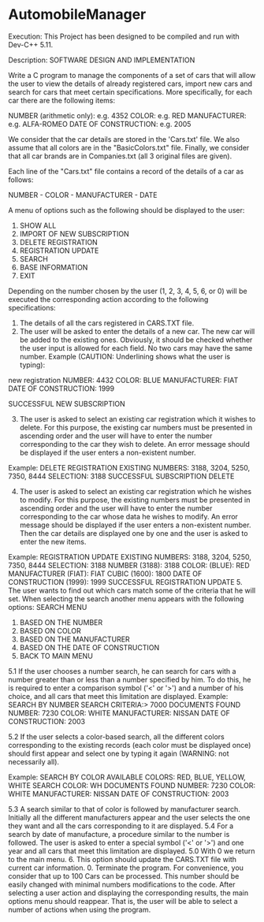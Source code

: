 # AutomobileManager

Execution:
This Project has been designed to be compiled and run with Dev-C++ 5.11.

Description:
SOFTWARE DESIGN AND IMPLEMENTATION

Write a C program to manage the components of a set of cars that will allow the user to view the details of already registered cars, import new cars and search for cars that meet certain specifications. More specifically, for each car there are the following items:

NUMBER (arithmetic only): e.g. 4352
COLOR: e.g. RED
MANUFACTURER: e.g. ALFA-ROMEO
DATE OF CONSTRUCTION: e.g. 2005

We consider that the car details are stored in the 'Cars.txt' file. We also assume that all colors are in the "BasicColors.txt" file. Finally, we consider that all car brands are in Companies.txt (all 3 original files are given).

Each line of the "Cars.txt" file contains a record of the details of a car as follows:

NUMBER - COLOR - MANUFACTURER - DATE

A menu of options such as the following should be displayed to the user:

1. SHOW ALL
2. IMPORT OF NEW SUBSCRIPTION
3. DELETE REGISTRATION
4. REGISTRATION UPDATE
5. SEARCH
6. BASE INFORMATION
0. EXIT

Depending on the number chosen by the user (1, 2, 3, 4, 5, 6, or 0) will be executed
the corresponding action according to the following specifications:
1. The details of all the cars registered in
CARS.TXT file.
2. The user will be asked to enter the details of a new car. The new car will be added to the existing ones. Obviously, it should be checked whether the user input is allowed for each field. No two cars may have the same number. Example (CAUTION: Underlining shows what the user is typing):

new registration
NUMBER: 4432
COLOR: BLUE
MANUFACTURER: FIAT
DATE OF CONSTRUCTION: 1999

SUCCESSFUL NEW SUBSCRIPTION

3. The user is asked to select an existing car registration
which it wishes to delete. For this purpose, the existing car numbers must be presented in ascending order and the user will have to enter the number corresponding to the car they wish to delete. An error message should be displayed if the user enters a non-existent number.

Example:
DELETE REGISTRATION
EXISTING NUMBERS: 3188, 3204, 5250, 7350, 8444
SELECTION: 3188
SUCCESSFUL SUBSCRIPTION DELETE

4. The user is asked to select an existing car registration which he wishes to modify. For this purpose, the existing numbers must be presented in ascending order and the user will have to enter the number corresponding to the car whose data he wishes to modify. An error message should be displayed if the user enters a non-existent number. Then the car details are displayed one by one and the user is asked to enter the new items.

Example:
REGISTRATION UPDATE
EXISTING NUMBERS: 3188, 3204, 5250, 7350, 8444
SELECTION: 3188
NUMBER (3188): 3188
COLOR: (BLUE): RED
MANUFACTURER (FIAT): FIAT
CUBIC (1600): 1800
DATE OF CONSTRUCTION (1999): 1999
SUCCESSFUL REGISTRATION UPDATE
5. The user wants to find out which cars match some of the criteria that he will set. When selecting the search another menu appears with the following options:
SEARCH MENU
1. BASED ON THE NUMBER
2. BASED ON COLOR
3. BASED ON THE MANUFACTURER
4. BASED ON THE DATE OF CONSTRUCTION
0. BACK TO MAIN MENU

5.1 If the user chooses a number search, he can search for cars with a number greater than or less than a number specified by him. To do this, he is required to enter a comparison symbol ('<' or '>') and a number of his choice, and all cars that meet this limitation are displayed.
Example:
SEARCH BY NUMBER
SEARCH CRITERIA:> 7000
DOCUMENTS FOUND
NUMBER: 7230
COLOR: WHITE
MANUFACTURER: NISSAN
DATE OF CONSTRUCTION: 2003


5.2 If the user selects a color-based search, all the different colors corresponding to the existing records (each color must be displayed once) should first appear and select one by typing it again (WARNING: not necessarily all).

Example:
SEARCH BY COLOR
AVAILABLE COLORS: RED, BLUE, YELLOW, WHITE
SEARCH COLOR: WH
DOCUMENTS FOUND
NUMBER: 7230
COLOR: WHITE
MANUFACTURER: NISSAN
DATE OF CONSTRUCTION: 2003


5.3 A search similar to that of color is followed by manufacturer search. Initially all the different manufacturers appear and the user selects the one they want and all the cars corresponding to it are displayed.
5.4 For a search by date of manufacture, a procedure similar to the number is followed. The user is asked to enter a special symbol ('<' or '>') and one year and all cars that meet this limitation are displayed.
5.0 With 0 we return to the main menu.
6. This option should update the CARS.TXT file with
current car information.
0. Terminate the program.
For convenience, you consider that up to 100 Cars can be processed. This number should be easily changed with minimal numbers
modifications to the code.
After selecting a user action and displaying the corresponding results, the main options menu should reappear. That is, the user will be able to select a number of actions when using the program.




